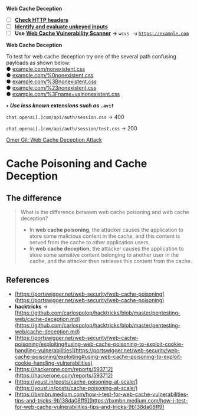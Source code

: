 **Web Cache Deception**

- [ ] [**Check HTTP headers**](https://github.com/carlospolop/hacktricks/blob/master/network-services-pentesting/pentesting-web/special-http-headers.md#cache-headers)
- [ ] [**Identify and evaluate unkeyed inputs**](https://github.com/M8SZT8/Security-Hub/blob/main/web-cache-bugs/README.md#discovery-identify-and-evaluate-unkeyed-inputs)
- [ ] **Use** **[Web Cache Vulnerability Scanner](https://github.com/Hackmanit/Web-Cache-Vulnerability-Scanner)** **→** `wcvs -u` [`https://example.com`](https://example.com)

**Web Cache Deception**

To test for web cache deception try one of the several path confusing payloads as shown below:  
● [example.com/nonexistent.css](http://example.com/nonexistent.css)  
● [example.com/%0nonexistent.css](http://example.com/%0Anonexistent.css)  
● [example.com/%3Bnonexistent.css](http://example.com/%3Bnonexistent.css)  
● [example.com/%23nonexistent.css](http://example.com/%23nonexistent.css)  
● [example.com/%3Fname=valnonexistent.css](http://example.com/%3fname=valnonexistent.css)

**•** **_Use less known extensions such as_** **`.avif`**

`chat.openai[.]com/api/auth/session.css` → 400

`chat.openai[.]com/api/auth/session/test.css` → 200

[Omer Gil: Web Cache Deception Attack](https://omergil.blogspot.com/2017/02/web-cache-deception-attack.html)

# Cache Poisoning and Cache Deception

## The difference

> What is the difference between web cache poisoning and web cache deception?
> 
> - In **web cache poisoning**, the attacker causes the application to store some malicious content in the cache, and this content is served from the cache to other application users.
> - In **web cache deception**, the attacker causes the application to store some sensitive content belonging to another user in the cache, and the attacker then retrieves this content from the cache.

## References

- [https://portswigger.net/web-security/web-cache-poisoning](https://portswigger.net/web-security/web-cache-poisoning)
- **hacktricks** -> [https://github.com/carlospolop/hacktricks/blob/master/pentesting-web/cache-deception.md](https://github.com/carlospolop/hacktricks/blob/master/pentesting-web/cache-deception.md)
- [https://portswigger.net/web-security/web-cache-poisoning/exploiting#using-web-cache-poisoning-to-exploit-cookie-handling-vulnerabilities](https://portswigger.net/web-security/web-cache-poisoning/exploiting#using-web-cache-poisoning-to-exploit-cookie-handling-vulnerabilities)
- [https://hackerone.com/reports/593712](https://hackerone.com/reports/593712)
- [https://youst.in/posts/cache-poisoning-at-scale/](https://youst.in/posts/cache-poisoning-at-scale/)
- [https://bxmbn.medium.com/how-i-test-for-web-cache-vulnerabilities-tips-and-tricks-9b138da08ff9](https://bxmbn.medium.com/how-i-test-for-web-cache-vulnerabilities-tips-and-tricks-9b138da08ff9)